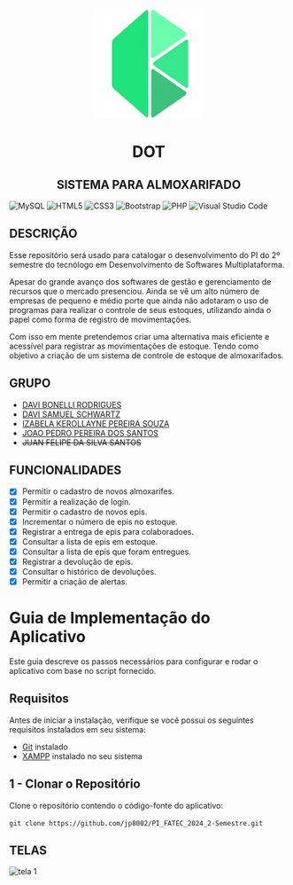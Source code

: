 <div align="center">
  <img src="./imagens/logo.png" alt="DOT logo" width="200"/>
  <h1>DOT</h1>
  <h2>SISTEMA PARA ALMOXARIFADO</h2>
  
</div>

![MySQL](https://img.shields.io/badge/mysql-4479A1.svg?style=for-the-badge&logo=mysql&logoColor=white)
![HTML5](https://img.shields.io/badge/html5-%23E34F26.svg?style=for-the-badge&logo=html5&logoColor=white)
![CSS3](https://img.shields.io/badge/css3-%231572B6.svg?style=for-the-badge&logo=css3&logoColor=white)
![Bootstrap](https://img.shields.io/badge/bootstrap-%238511FA.svg?style=for-the-badge&logo=bootstrap&logoColor=white)
![PHP](https://img.shields.io/badge/php-%23777BB4.svg?style=for-the-badge&logo=php&logoColor=white)
![Visual Studio Code](https://img.shields.io/badge/Visual%20Studio%20Code-0078d7.svg?style=for-the-badge&logo=visual-studio-code&logoColor=white)


<h2>DESCRIÇÃO</h2>
<p >
  Esse repositório será usado para catalogar o desenvolvimento do PI do 2º semestre do tecnólogo em Desenvolvimento de Softwares Multiplataforma.
</p>
<p >
  Apesar do grande avanço dos softwares de gestão e gerenciamento de recursos que o mercado presenciou. Ainda se vê um alto número de empresas de pequeno e médio porte que ainda não adotaram o uso de programas para realizar o controle de seus        estoques, utilizando ainda o papel como forma de registro de movimentações.
</p>
<p >
  Com isso em mente pretendemos criar uma alternativa mais eficiente e acessível para registrar as movimentações de estoque. Tendo como objetivo a criação de um sistema de controle de estoque de almoxarifados. 
</p>

<h2>GRUPO</h2>
<ul>
  <li><a href="https://github.com/DaviBonelli">DAVI BONELLI RODRIGUES</a></li>
  <li><a href="https://github.com/DaviBonelli">DAVI SAMUEL SCHWARTZ</a></li>
  <li><a href="https://github.com/izakerollayne">IZABELA KEROLLAYNE PEREIRA SOUZA</a></li>
  <li><a href="https://github.com/jp8002">JOAO PEDRO PEREIRA DOS SANTOS</a></li>
  <li><del><a>JUAN FELIPE DA SILVA SANTOS</a></del></li>
</ul>

<h2>FUNCIONALIDADES</h2>

- [x] Permitir o cadastro de novos almoxarifes.
- [x] Permitir a realização de login.
- [x] Permitir o cadastro de novos epis.
- [x] Incrementar o número de epis no estoque.
- [x] Registrar a entrega de epis para colaboradoes.
- [x] Consultar a lista de epis em estoque.
- [x] Consultar a lista de epis que foram entregues.
- [x] Registrar a devolução de epis.
- [x] Consultar o histórico de devoluções.
- [x] Permitir a criação de alertas. 

# Guia de Implementação do Aplicativo

Este guia descreve os passos necessários para configurar e rodar o aplicativo com base no script fornecido.

## Requisitos

Antes de iniciar a instalação, verifique se você possui os seguintes requisitos instalados em seu sistema:

- [Git](https://git-scm.com/) instalado
- [XAMPP](https://www.apachefriends.org/index.html) instalado no seu sistema

## 1 - Clonar o Repositório
Clone o repositório contendo o código-fonte do aplicativo:

```git clone https://github.com/jp8002/PI_FATEC_2024_2-Semestre.git```


<h2>TELAS</h2>
<img src="./imagens/tela1.png" alt="tela 1"/>
